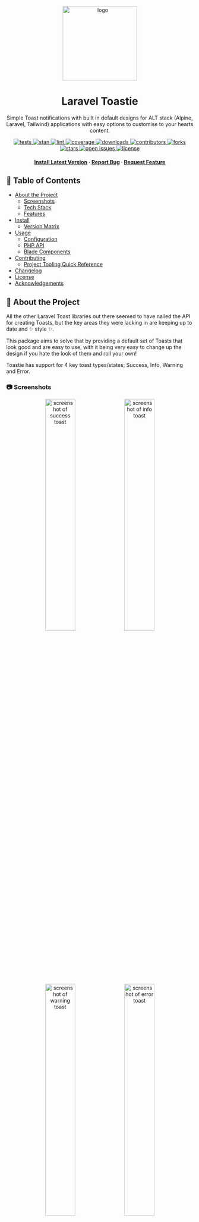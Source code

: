 <div align="center">
    <img src="art/logo.svg" alt="logo" width="200" height="auto" />
    <h1>Laravel Toastie</h1>
    <p>Simple Toast notifications with built in default designs for ALT stack (Alpine, Laravel, Tailwind) applications with easy options to customise to your hearts content.</p>
</div>

<div align="center">
    <p>
        <a href="https://github.com/othyn/laravel-toastie/actions/workflows/tests.yml">
            <img src="https://github.com/othyn/laravel-toastie/actions/workflows/tests.yml/badge.svg" alt="tests" />
        </a>
        <a href="https://github.com/othyn/laravel-toastie/actions/workflows/stan.yml">
            <img src="https://github.com/othyn/laravel-toastie/actions/workflows/stan.yml/badge.svg" alt="stan" />
        </a>
        <a href="https://github.com/othyn/laravel-toastie/actions/workflows/lint.yml">
            <img src="https://github.com/othyn/laravel-toastie/actions/workflows/lint.yml/badge.svg" alt="lint" />
        </a>
        <a href="https://github.com/othyn/laravel-toastie/actions/workflows/tests.yml">
            <img src="https://img.shields.io/badge/Test Coverage-100%25-green" alt="coverage" />
        </a>
        <a href="#floppy_disk-install">
            <img src="https://img.shields.io/packagist/dt/othyn/laravel-toastie?color=green" alt="downloads" />
        </a>
        <a href="https://github.com/othyn/laravel-toastie/graphs/contributors">
            <img src="https://img.shields.io/github/contributors/othyn/laravel-toastie" alt="contributors" />
        </a>
        <a href="https://github.com/othyn/laravel-toastie/network/members">
            <img src="https://img.shields.io/github/forks/othyn/laravel-toastie" alt="forks" />
        </a>
        <a href="https://github.com/othyn/laravel-toastie/stargazers">
            <img src="https://img.shields.io/github/stars/othyn/laravel-toastie" alt="stars" />
        </a>
        <a href="https://github.com/othyn/laravel-toastie/issues/">
            <img src="https://img.shields.io/github/issues/othyn/laravel-toastie" alt="open issues" />
        </a>
        <a href="https://github.com/othyn/laravel-toastie/blob/master/LICENSE">
            <img src="https://img.shields.io/github/license/othyn/laravel-toastie" alt="license" />
        </a>
    </p>
</div>

<div align="center">
    <h4>
        <a href="#floppy_disk-install">Install Latest Version</a>
        <span> · </span>
        <a href="https://github.com/othyn/laravel-toastie/issues">Report Bug</a>
        <span> · </span>
        <a href="https://github.com/othyn/laravel-toastie/issues">Request Feature</a>
    </h4>
</div>

<!-- Table of Contents -->

## :notebook_with_decorative_cover: Table of Contents

- [About the Project](#star2-about-the-project)
  - [Screenshots](#camera-screenshots)
  - [Tech Stack](#space_invader-tech-stack)
  - [Features](#dart-features)
- [Install](#floppy_disk-install)
  - [Version Matrix](#version-matrix)
- [Usage](#hammer_and_wrench-usage)
  - [Configuration](#wrench-configuration)
  - [PHP API](#elephant-php-api)
  - [Blade Components](#page_facing_up-blade-components)
- [Contributing](#bread-contributing)
  - [Project Tooling Quick Reference](#toolbox-project-tooling-quick-reference)
- [Changelog](https://github.com/othyn/laravel-toastie/releases)
- [License](#warning-license)
- [Acknowledgements](#gem-acknowledgements)

<!-- About the Project -->

## :star2: About the Project

All the other Laravel Toast libraries out there seemed to have nailed the API for creating Toasts, but the key areas they were lacking in are keeping up to date and :sparkles: style :sparkles:.

This package aims to solve that by providing a default set of Toasts that look good and are easy to use, with it being very easy to change up the design if you hate the look of them and roll your own!

Toastie has support for 4 key toast types/states; Success, Info, Warning and Error.

<!-- Screenshots -->

### :camera: Screenshots

<p align="middle">
  <img src="art/screenshot_success.png" width="40%" alt="screenshot of success toast" />
  &nbsp;
  <img src="art/screenshot_info.png" width="40%" alt="screenshot of info toast" />
</p>

<p align="middle">
  <img src="art/screenshot_warning.png" width="40%" alt="screenshot of warning toast" />
  &nbsp;
  <img src="art/screenshot_error.png" width="40%" alt="screenshot of error toast" />
</p>

<!-- TechStack -->

### :space_invader: Tech Stack

<ul>
    <li>Language: <a href="https://www.php.net/">PHP</a></li>
    <li>Dependency Manager: <a href="https://getcomposer.org/">Composer</a></li>
    <li>Containerisation: <a href="https://www.docker.com/">Docker</a></li>
    <li>Build Tool: <a href="https://www.gnu.org/software/make/manual/html_node/Simple-Makefile.html">Make</a></li>
    <li>Framework: <a href="https://laravel.com/">Laravel</a></li>
    <li>Framework: <a href="https://alpinejs.dev/">Alpine</a></li>
    <li>Framework: <a href="https://tailwindcss.com/">Tailwind</a></li>
    <li>Package: <a href="https://github.com/illuminate/support">illuminate/support</a></li>
    <li>Package: <a href="https://github.com/orchestra/testbench">orchestra/testbench</a></li>
    <li>Package: <a href="https://github.com/pestphp/pest">pestphp/pest</a></li>
    <li>Package: <a href="https://github.com/laravel/pint">laravel/pint</a></li>
    <li>Package: <a href="https://github.com/phpstan/phpstan">phpstan/phpstan</a></li>
</ul>

<!-- Features -->

### :dart: Features

- Simple to use
- Laravelified
- Alpine & Tailwind
- Expressive API
- Auto hide or only on dismiss
- :sparkles: Stylish :sparkles: and modern default design
- Highly customisable
- Cheeky

<!-- Install -->

## :floppy_disk: Install

Installation can be done via [Composer](https://getcomposer.org/):

```sh
$ composer require othyn/laravel-toastie
```

Next you are going to want to head down to the [configuration](#wrench-configuration), so lets get started on [usage](#hammer_and_wrench-usage)! See you there.

### Version Matrix

Here is the current version matrix for project supported versions of used frameworks and libraries.

| Toastie Version | PHP Version | Laravel Version | Alpine Version | Tailwind Verison |
| --------------- | ----------- | --------------- | -------------- | ---------------- |
| `1.0.0`         | `^8.1`      | `^9.24`         | `^3.4.2`       | `^3.1.0`         |

If you require support for an older version of Laravel, submit an issue as we may be able to look into dropping the version requirements down, as I don't think it needs to be this new. Or, feel free to submit a PR!

<!-- Usage -->

## :hammer_and_wrench: Usage

There are three key parts to Toastie;

1. The configuration.
   - Where you can customise Toastie's behaviour.
2. The PHP API.
   - How you can call and action Toastie.
3. The Blade components.
   - How you can render Toastie.

Let's kick things off with the configuration, I'll meet you down there.

### :wrench: Configuration

Hello again! First thing we're going to need to do is publish the configuration so we can set things up how we want them.

We do this my telling Laravel to publish the config file into our working directory, instead of relying on the default one bundled with this package:

```sh
$ php artisan vendor:publish \
    --provider="Othyn\\Toastie\\Providers\\ToastieServiceProvider" \
    --tag="toastie-config"
```

You should now have an `config/toastie.php` file within your project that you can edit. If you go ahead and open it up, you'll see something like:

```php
<?php

declare(strict_types=1);

return [
    'timings' => [
        /*
         * Whether the toasts should automatically close after a specified time.
         *
         * This time can be specified by setting the 'timings.dismiss_delay' value.
         */
        'auto_dismiss' => env('TOASTIE_AUTO_DISMISS', true),

        /*
         * Time, in seconds, that the toast should take to be dismissed when dismissing automatically.
         *
         * REQUIRES the 'timings.auto_dismiss' setting to be enabled.
         */
        'dismiss_delay' => env('TOASTIE_DISMISS_DELAY', 4),
    ],
];
```

Customise this to your hearts content, the configuration options available and a short description are provided above or in your new `config/toastie.php` file.

Let's move onto the PHP API.

### :elephant: PHP API

Calling Toastie can be achieved one of three ways;

- ... via the helper method.
- ... via the Facade.
- ... via a new instance of the class.

Choose whichever way you prefer to do things. I'm partial for the helper method myself, its nice and easy with good IDE type hinting.

#### The helper method

If you prefer taking things easy:

```php
// An info type & style toast
toastie()->info('Remember to pick a movie to watch tonight!');

// A warning type & style toast
toastie()->warning('Its getting late, you should watch that movie...');

// An error type & style toast
toastie()->error('Ran out of popcorn.');

// A success type & style toast
toastie()->success("Watched {$favouriteMovie}.");
```

#### The Facade

If you prefer a more static way of life:

```php
// Remember to include the class!
use Othyn\Toastie\Facades\Toastie;

// ... some ungodly code ...

// An info type & style toast
Toastie::info('Dinner\'s 5 minutes away.');

// A success type & style toast
Toastie::success('Dinner\'s ready!');

// A warning type & style toast
Toastie::warning('Dinner\'s getting cold... you should eat now.');

// An error type & style toast
Toastie::error('Dog ate it.');
```

You'll notice that the Facade has the concrete class as a mixin on the PHPDoc blocks, this so you're IDE will be happy. I know mine is.

#### The class instance

If you like things old school:

```php
// Remember to include the class!
use Othyn\Toastie\Services\Toastie;

// ... some ungodly code ...

// Create the new toastie instance
$toastie = new Toastie();

// ... yet more ungodly code ...

// An info type & style toast
$toastie->info('Hey! How are you? Heads up, the next toast will be a warning.');

// A warning type & style toast
$toastie->warning('Uh-oh! Oh well, the next toast will be a success...');

// A success type & style toast
$toastie->success('Yes! Got the good one. Although the next one\'s going to sting...');

// An error type & style toast
$toastie->error('Ran out of bread.');

// ... when will it end?!

// Oh.
```

Let's move onto the Blade Components.

### :page_facing_up: Blade Components

By default, Toastie ships with a Toast design and paired component for all of the 4 key toast types that it supports. It also has some 'smarter' options and options that allow you to customise the appearance to your heards content whilst retaining Toastie's expressive API.

In order to have Toastie load toasts onto your page, you'll need to do one of three things;

- ... use the 'smart' Shared component to render only the default design but via one Component that dynamically changes; or
- ... add the Blade component directly for the style/type of toast you want to use ([can be overridden](#customising-the-toast-design)); or
- ... use the 'stack' Stack component to load all toasts automatically depending on what is called ([can be overridden](#customising-the-toast-design)).

By 'can be overridden', I'm refering to the fact that under those scenarios the actual underlying component file is loaded, meaning you can publish the views for the project and customise them to your hearts content, completely changing the design if you wish but retaining Toastie's expressive API. If you want to know how to do this, skip ahead to ['Customising the toast design'](#customising-the-toast-design).

Let's kick things off with Toastie's default implementation.

#### Using the dynamic default design

This is the easiest way to maximise the utilisation of Toastie if you are not wanting to change up any of the designs.

```html
<!-- my-view.blade.php -->

<!-- Will render only the required style/type of toast when called -->
<x-toastie::shared />
```

Under the hood, this dynamically renders the default toast design, meaning this one isn't overridable - that functionality is reserved for the next two options so keep reading if that's what you want.

This should be the go to option for people just wanting Toastie to do all the work, so you can kick back and have another sip of coffee. Ahhhhhhhh.

Let's move on.

#### Using individual style/type components

This is the hardest, but most custom, utilisation of the Blade components:

```html
<!-- my-view.blade.php -->

<!-- Will render a success toast when called -->
<x-toastie::success />

<!-- Will render an info toast when called -->
<x-toastie::info />

<!-- Will render a warning toast when called -->
<x-toastie::warning />

<!-- Will render an error toast when called -->
<x-toastie::error />
```

As you can see this is highly customisable, as you can place each toast somewhere different to render if you so wish. If you want to know how to do this, skip ahead to ['Customising the toast design'](#customising-the-toast-design).

But having 4 lines is silly to get you access to all the components, which is where the next component comes in.

#### Lazy loading all components

This is the easiest way to maximise the utilisation of the Blade components whilst still retaining full control of the design:

```html
<!-- my-view.blade.php -->

<!-- Will render only the required style/type of toast when called -->
<x-toastie::stack />
```

By design, this will only ever render the required component should it have been called by you calling Toastie on the last page cycle.

Under the hood, its just pulling in each component directly, meaning if you want to override the styles this will allow you to still render all of the toasts whilst using your nice new designs. If you want to know how to do this, skip ahead to ['Customising the toast design'](#customising-the-toast-design).

#### Customising the toast design

So, don't like that default Toastie design eh? Well then, I suppose I better tell you how to change it. First, we need to publish Toastie's view set into your project so you can customise it:

```sh
$ php artisan vendor:publish \
    --provider="Othyn\\Toastie\\Providers\\ToastieServiceProvider" \
    --tag="toastie-views"
```

You should now have a load of view files appear in a new `resources/views/vendor/toastie/components` directory within your project that you can now edit to your hearts content.

To explain the files that you are seeing, in alphabetical order:

- `error.blade.php`
  - Description: The error toast component.
  - Usage: Used in the `x-toastie::error` and `x-toastie::stack` components.
- `info.blade.php`
  - Description: The info toast component.
  - Usage: Used in the `x-toastie::info` and `x-toastie::stack` components.
- `shared.blade.php`
  - Description: The shared toast component.
  - Usage: Used in the `x-toastie::shared` component.
  - Extra: This is the default dynamic design one, I guess you can override it if you want, its just not designed with that in mind.
- `stack.blade.php`
  - Description: The stack toast component.
  - Usage: Used in the `x-toastie::stack` component.
  - Extra: Renders the `error`, `info`, `success` and `warning` components within it depending on which one has been called, if any.
- `success.blade.php`
  - Description: The success toast component.
  - Usage: Used in the `x-toastie::success` and `x-toastie::stack` components.
- `warning.blade.php`
  - Description: The warning toast component.
  - Usage: Used in the `x-toastie::warning` and `x-toastie::stack` components.

Each Blade component gets access to the following variables:

- `$aToastieShouldBeDisplayed`
  - Type: `Bool`
  - Description: Whether a toast should be displayed _at all_.
- `$shouldBeDisplayed`
  - Type: `Bool`
  - Description: Whether the specific type of toast that the instance is should be displayed.
- `$type`
  - Type: `Othyn\Toastie\Enums\ToastieType`
  - Description: The type of Toastie the instance is being called into being as.
- `$message`
  - Type: `string`
  - Description: The message to be displayed in the toast.
- `$shouldAutoDismiss`
  - Type: `Bool`
  - Description: Whether a toast should auto dismiss.
- `$autoDismissInSeconds`
  - Type: `Integer`
  - Description: How long, in seconds, the toast should take to auto dismiss from when the page loads.
- `$autoDismissInMilliseconds`
  - Type: `Integer`
  - Description: How long, in milliseconds, the toast should take to auto dismiss from when the page loads.
- `$colour`
  - Type: `string`
  - Description: The Tailwind colour class that the component should use.
  - Note: Only available on the default `Shared` Toastie type.
- `$icon`
  - Type: `string`
  - Description: The SVG path string that the component should use to render the toast's icon.
  - Note: Only available on the default `Shared` Toastie type.

<!-- Contributing -->

## :bread: Contributing

See the [contribution guide](CONTRIBUTING.md) on how to get started. Thank you for contributing!

Detailed within that guide are steps on how...

- ... issues should be used.
- ... to setup the project.
- ... branches should be used.
- ... commits should be formatted.
- ... pull requests should be submitted.
- ... build in project tooling; Make, Docker, testing, test coverage, static analysis and linting.
- ... the build process works and the automation that drives it.

### :toolbox: Project Tooling Quick Reference

There are quite a few ease-of-use tools in place to help you manage the project, all of which are masked behind [Make](https://www.gnu.org/software/make/manual/html_node/Simple-Makefile.html) and [Docker](https://www.docker.com/) to make using this project as smooth as possible.

```sh
# Let's get things setup. This will run:
#  - A Docker Compose build.
#  - A Composer install via the now built project Docker container.
$ make setup

# ... happy few hours programming, adding cool new features and smashing bugs ...

# Lets make sure things are formatted correctly.
# This runs Pint (PHP-CS-Fixer) via the projects Docker container.
$ make lint

# Lets make sure things are implemented correctly.
# This runs PHPStan via the projects Docker container.
$ make stan

# Lets make sure things are still functioning as intended. This will:
#  - Run Pest (PHPUnit) and ensure all tests pass via the projects Docker container.
#  - Ensure that we are reaching the 100% code coverage target as part of that process.
$ make test

# If you want a shortcut to; lint, stan and then test all in one go via the projects Docker container
$ make all

# Finally, if you need access to the projects Docker container's shell
$ make shell
```

That's about it, go make something cool and submit a PR!

<!-- License -->

## :warning: License

Distributed under the MIT License. See [LICENSE](https://github.com/othyn/laravel-toastie/blob/main/LICENSE) for more information.

<!-- Acknowledgments -->

## :gem: Acknowledgements

Useful resources and libraries that have been used in the making of this project.

- Readme: [Louis3797/awesome-readme-template](https://github.com/Louis3797/awesome-readme-template)
- Readme: [ikatyang/emoji-cheat-sheet](https://github.com/ikatyang/emoji-cheat-sheet)
- Readme: [shields.io](https://shields.io/)
- Logo: [Toast SVG Vector 63](https://www.svgrepo.com/svg/411761/toast) ([CC Attribution License](https://www.svgrepo.com/page/licensing))
- Design: [Tail-kit](https://www.tailwind-kit.com)
- Package: [illuminate/support](https://github.com/illuminate/support)
- Package: [orchestra/testbench](https://github.com/orchestra/testbench)
- Package: [pestphp/pest](https://github.com/pestphp/pest)
- Package: [laravel/pint](https://github.com/laravel/pint)
- Package: [phpstan/phpstan](https://github.com/phpstan/phpstan)
- Inspiration: (Design) [Tailwind CSS Toast And Notification Example](https://larainfo.com/blogs/tailwind-css-toast-and-notification-example)
- Inspiration: (Design) [Animated dynamic progress bar](https://tailwindcomponents.com/component/animated-dynamic-progress-bar)
